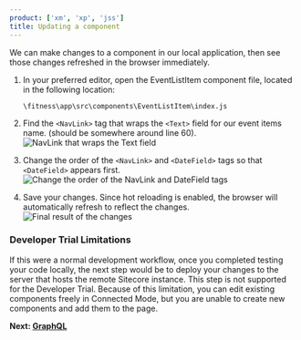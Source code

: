 ```yaml
---
product: ['xm', 'xp', 'jss']
title: Updating a component
---
```


We can make changes to a component in our local application, then see those changes refreshed in the browser immediately.

1. In your preferred editor, open the EventListItem component file, located in the following location:

   ```shell
   \fitness\app\src\components\EventListItem\index.js
   ```

2. Find the `<NavLink>` tag that wraps the `<Text>` field for our event items name. (should be somewhere around line 60).
   ![NavLink that wraps the Text field](https://mss-p-006-delivery.sitecorecontenthub.cloud/api/public/content/aded737d47da4e768c9c128e12737401?v=2a95298f)

3. Change the order of the `<NavLink>` and `<DateField>` tags so that `<DateField>` appears first.
   ![Change the order of the NavLink and DateField tags](https://mss-p-006-delivery.sitecorecontenthub.cloud/api/public/content/8fb518aaa59445d99c558f4e4a241d64?v=5a1995b9)

4. Save your changes. Since hot reloading is enabled, the browser will automatically refresh to reflect the changes.
   ![Final result of the changes](https://mss-p-006-delivery.sitecorecontenthub.cloud/api/public/content/f500234f284b40faa49753991a79fbb1?v=19500036)

### Developer Trial Limitations

If this were a normal development workflow, once you completed testing your code locally, the next step would be to deploy your changes to the server that hosts the remote Sitecore instance. This step is not supported for the Developer Trial. Because of this limitation, you can edit existing components freely in Connected Mode, but you are unable to create new components and add them to the page.

**Next: [GraphQL](/trials/jss-connected-demo/exploring-code/graphql)**
